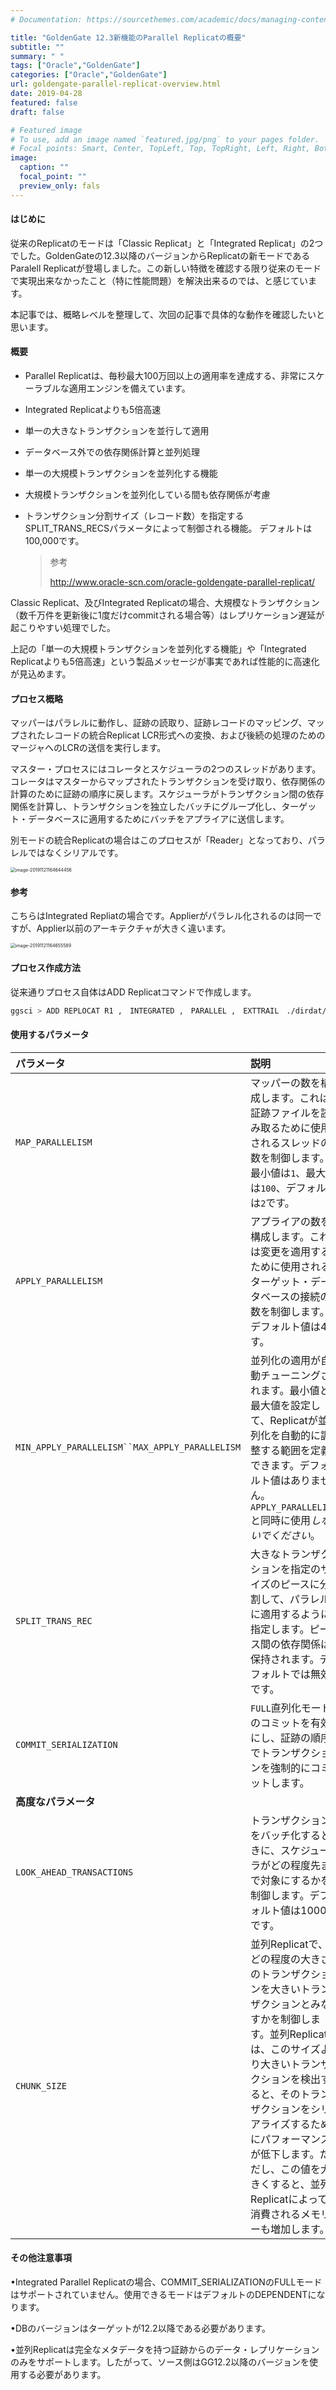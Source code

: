 ```yaml
---
# Documentation: https://sourcethemes.com/academic/docs/managing-content/

title: "GoldenGate 12.3新機能のParallel Replicatの概要"
subtitle: ""
summary: " "
tags: ["Oracle","GoldenGate"]
categories: ["Oracle","GoldenGate"]
url: goldengate-parallel-replicat-overview.html
date: 2019-04-28
featured: false
draft: false

# Featured image
# To use, add an image named `featured.jpg/png` to your pages folder.
# Focal points: Smart, Center, TopLeft, Top, TopRight, Left, Right, BottomLeft, Bottom, BottomRight.
image:
  caption: ""
  focal_point: ""
  preview_only: fals
---
```





#### **はじめに**

従来のReplicatのモードは「Classic Replicat」と「Integrated Replicat」の2つでした。GoldenGateの12.3以降のバージョンからReplicatの新モードであるParalell Replicatが登場しました。この新しい特徴を確認する限り従来のモードで実現出来なかったこと（特に性能問題）を解決出来るのでは、と感じています。

本記事では、概略レベルを整理して、次回の記事で具体的な動作を確認したいと思います。

#### **概要**

- Parallel Replicatは、毎秒最大100万回以上の適用率を達成する、非常にスケーラブルな適用エンジンを備えています。

- Integrated Replicatよりも5倍高速

- 単一の大きなトランザクションを並行して適用

- データベース外での依存関係計算と並列処理

- 単一の大規模トランザクションを並列化する機能

- 大規模トランザクションを並列化している間も依存関係が考慮

- トランザクション分割サイズ（レコード数）を指定するSPLIT_TRANS_RECSパラメータによって制御される機能。 デフォルトは100,000です。

  > 参考
  >
  > http://www.oracle-scn.com/oracle-goldengate-parallel-replicat/

Classic Replicat、及びIntegrated Replicatの場合、大規模なトランザクション（数千万件を更新後に1度だけcommitされる場合等）はレプリケーション遅延が起こりやすい処理でした。

上記の「単一の大規模トランザクションを並列化する機能」や「Integrated Replicatよりも5倍高速」という製品メッセージが事実であれば性能的に高速化が見込めます。

#### **プロセス概略**

マッパーはパラレルに動作し、証跡の読取り、証跡レコードのマッピング、マップされたレコードの統合Replicat LCR形式への変換、および後続の処理のためのマージャへのLCRの送信を実行します。

マスター・プロセスにはコレータとスケジューラの2つのスレッドがあります。コレータはマスターからマップされたトランザクションを受け取り、依存関係の計算のために証跡の順序に戻します。スケジューラがトランザクション間の依存関係を計算し、トランザクションを独立したバッチにグループ化し、ターゲット・データベースに適用するためにバッチをアプライアに送信します。

別モードの統合Replicatの場合はこのプロセスが「Reader」となっており、パラレルではなくシリアルです。

<img src="images/image-20191121164644456.png" alt="image-20191121164644456" style="zoom:50%;" />

#### 参考

こちらはIntegrated Repliatの場合です。Applierがパラレル化されるのは同一ですが、Applier以前のアーキテクチャが大きく違います。

<img src="images/image-20191121164655589.png" alt="image-20191121164655589" style="zoom:50%;" />

#### **プロセス作成方法**

従来通りプロセス自体はADD Replicatコマンドで作成します。

```sh
ggsci > ADD REPLOCAT R1 ,　INTEGRATED ,　PARALLEL ,　EXTTRAIL　./dirdat/ra　checkpointtable ggadmin.ggs_checkpoint
```

#### **使用するパラメータ**

| パラメータ                                     | 説明                                                         |
| :--------------------------------------------- | :----------------------------------------------------------- |
| `MAP_PARALLELISM`                              | マッパーの数を構成します。これは証跡ファイルを読み取るために使用されるスレッドの数を制御します。最小値は`1`、最大値は`100`、デフォルトは`2`です。 |
| `APPLY_PARALLELISM`                            | アプライアの数を構成します。これは変更を適用するために使用されるターゲット・データベースの接続の数を制御します。デフォルト値は4です。 |
| `MIN_APPLY_PARALLELISM``MAX_APPLY_PARALLELISM` | 並列化の適用が自動チューニングされます。最小値と最大値を設定して、Replicatが並列化を自動的に調整する範囲を定義できます。デフォルト値はありません。`APPLY_PARALLELISM`と同時に使用*しないでください*。 |
| `SPLIT_TRANS_REC`                              | 大きなトランザクションを指定のサイズのピースに分割して、パラレルに適用するように指定します。ピース間の依存関係は保持されます。デフォルトでは無効です。 |
| `COMMIT_SERIALIZATION`                         | `FULL`直列化モードのコミットを有効にし、証跡の順序でトランザクションを強制的にコミットします。 |
| **高度なパラメータ**                           |                                                              |
| `LOOK_AHEAD_TRANSACTIONS`                      | トランザクションをバッチ化するときに、スケジューラがどの程度先まで対象にするかを制御します。デフォルト値は10000です。 |
| `CHUNK_SIZE`                                   | 並列Replicatで、どの程度の大きさのトランザクションを大きいトランザクションとみなすかを制御します。並列Replicatは、このサイズより大きいトランザクションを検出すると、そのトランザクションをシリアライズするためにパフォーマンスが低下します。ただし、この値を大きくすると、並列Replicatによって消費されるメモリーも増加します。 |

#### **その他注意事項**

•Integrated Parallel Replicatの場合、COMMIT_SERIALIZATIONのFULLモードはサポートされていません。使用できるモードはデフォルトのDEPENDENTになります。

•DBのバージョンはターゲットが12.2以降である必要があります。

•並列Replicatは完全なメタデータを持つ証跡からのデータ・レプリケーションのみをサポートします。したがって、ソース側はGG12.2以降のバージョンを使用する必要があります。